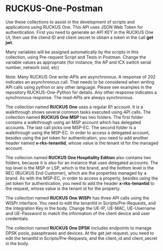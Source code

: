 # RUCKUS-One-Postman
Use these collections to assist in the development of scripts and applications using RUCKUS One. This API uses JSON Web Token for authentication.
First you need to generate an API KEY in the RUCKUS One UI, then use the cliend ID and client secret to obtain a token in the call **get jwt**.

Many variables will be assigned automatically by the scripts in this collection, using Pre-request Script and Tests in Postman. Change the variable values as appropriate (for instance, the AP and ICX switch serial number, network ssid, etc)

Note: Many RUCKUS One write-APIs are asynchronous. A response of 202 indicates an asynchronous 
call. That needs to be considered when writing API calls using python or any other language. 
Please see examples in the repository RUCKUS-One-Python for details.
Any other response indicates a synchronous response. The read-APIs are always synchronous.

The collection named **RUCKUS One** uses a regular R1 account. It is a walkthrough shows several common tasks executed using API calls.
The collection named **RUCKUS One MSP** has two folders. The first folder contains a walkthrough using an MSP account which has delegated accounts. The last call picks one MSP-EC.
The second folder is a walkthrough using the MSP-EC.
In order to access a delegated account, besides using the jwt token for authentication, you need to add another header named **x-rks-tenantid**, whose value is the tenant id for the managed account.

The collecion named **RUCKUS One Hospitality Edition** also contains two folders, because it is also for an instance that uses delegated accounts. The top level is the MSP or LSP, which is the brand, and the bottom level is the REC (RUCKUS End Customer), which are the properties managed by a brand. As with the MSP-EC, in order to access a property, besides using the jwt token for authentication, you need to add the header **x-rks-tenantid** to the request, whose value is the tenant id for the property.

The collection named **RUCKUS One WISPr** has three API calls using the WISPr interface. You need to edit the tenantId in Scripts/Pre-Requests, and the Integration Key in the body. Change the UE-IP, UE-MAC, UE-Username and UE-Password to match the information of the client device and user credentials.

The collection named **RUCKUS One DPSK** includes endpoints to manage DPSK pools, passphrases and devices. At the get jwt request, you need to edit the tenantId in Scripts/Pre-Requests, and the client_id and client_secret in the body. 
